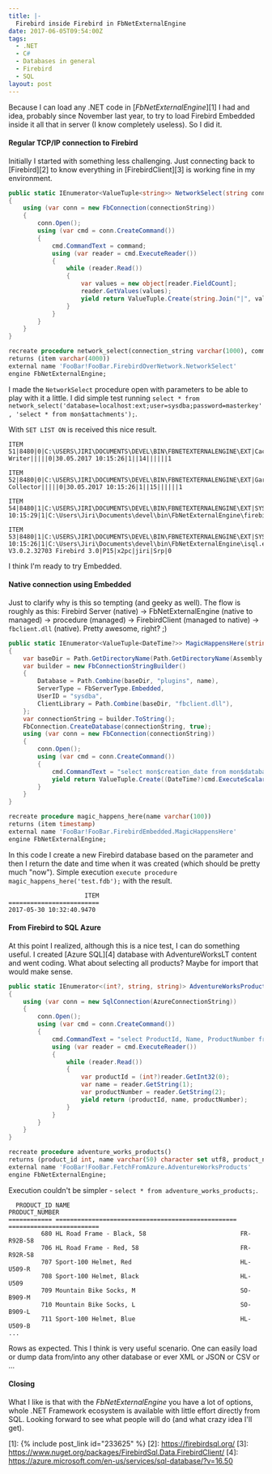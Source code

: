 ```yaml
---
title: |-
  Firebird inside Firebird in FbNetExternalEngine
date: 2017-06-05T09:54:00Z
tags:
  - .NET
  - C#
  - Databases in general
  - Firebird
  - SQL
layout: post
---
```

Because I can load any .NET code in [_FbNetExternalEngine_][1] I had and idea, probably since November last year, to try to load Firebird Embedded inside it all that in server (I know completely useless). So I did it.  

<!-- excerpt -->

#### Regular TCP/IP connection to Firebird

Initially I started with something less challenging. Just connecting back to [Firebird][2] to know everything in [FirebirdClient][3] is working fine in my environment.

```csharp
public static IEnumerator<ValueTuple<string>> NetworkSelect(string connectionString, string command)
{
	using (var conn = new FbConnection(connectionString))
	{
		conn.Open();
		using (var cmd = conn.CreateCommand())
		{
			cmd.CommandText = command;
			using (var reader = cmd.ExecuteReader())
			{
				while (reader.Read())
				{
					var values = new object[reader.FieldCount];
					reader.GetValues(values);
					yield return ValueTuple.Create(string.Join("|", values.Select(x => x.ToString().Trim())));
				}
			}
		}
	}
}
``` 

```sql
recreate procedure network_select(connection_string varchar(1000), command varchar(1000))
returns (item varchar(4000))
external name 'FooBar!FooBar.FirebirdOverNetwork.NetworkSelect'
engine FbNetExternalEngine;
```

I made the `NetworkSelect` procedure open with parameters to be able to play with it a little. I did simple test running `select * from network_select('database=localhost:ext;user=sysdba;password=masterkey', 'select * from mon$attachments');`.

With `SET LIST ON` is received this nice result.  

```text
ITEM                            51|8480|0|C:\USERS\JIRI\DOCUMENTS\DEVEL\BIN\FBNETEXTERNALENGINE\EXT|Cache Writer|||||0|30.05.2017 10:15:26|1||14||||||1

ITEM                            52|8480|0|C:\USERS\JIRI\DOCUMENTS\DEVEL\BIN\FBNETEXTERNALENGINE\EXT|Garbage Collector|||||0|30.05.2017 10:15:26|1||15||||||1

ITEM                            54|8480|1|C:\USERS\JIRI\DOCUMENTS\DEVEL\BIN\FBNETEXTERNALENGINE\EXT|SYSDBA|NONE|TCPv4|127.0.0.1/61365|8480|0|30.05.2017 10:15:29|1|C:\Users\Jiri\Documents\devel\bin\FbNetExternalEngine\firebird.exe|16|5.9.1.0|P13|x2pc|Jiri|Srp|0

ITEM                            53|8480|1|C:\USERS\JIRI\DOCUMENTS\DEVEL\BIN\FBNETEXTERNALENGINE\EXT|SYSDBA|NONE|TCPv6|::1/61364|8952|4|30.05.2017 10:15:26|1|C:\Users\Jiri\Documents\devel\bin\FbNetExternalEngine\isql.exe|28|WI-V3.0.2.32703 Firebird 3.0|P15|x2pc|jiri|Srp|0
```

I think I'm ready to try Embedded.

#### Native connection using Embedded

Just to clarify why is this so tempting (and geeky as well). The flow is roughly as this: Firebird Server (native) → FbNetExternalEngine (native to managed) → procedure (managed) → FirebirdClient (managed to native) → `fbclient.dll` (native). Pretty awesome, right? ;)

```csharp
public static IEnumerator<ValueTuple<DateTime?>> MagicHappensHere(string name)
{
	var baseDir = Path.GetDirectoryName(Path.GetDirectoryName(Assembly.GetExecutingAssembly().Location));
	var builder = new FbConnectionStringBuilder()
	{
		Database = Path.Combine(baseDir, "plugins", name),
		ServerType = FbServerType.Embedded,
		UserID = "sysdba",
		ClientLibrary = Path.Combine(baseDir, "fbclient.dll"),
	};
	var connectionString = builder.ToString();
	FbConnection.CreateDatabase(connectionString, true);
	using (var conn = new FbConnection(connectionString))
	{
		conn.Open();
		using (var cmd = conn.CreateCommand())
		{
			cmd.CommandText = "select mon$creation_date from mon$database";
			yield return ValueTuple.Create((DateTime?)cmd.ExecuteScalar());
		}
	}
}
```

```sql
recreate procedure magic_happens_here(name varchar(100))
returns (item timestamp)
external name 'FooBar!FooBar.FirebirdEmbedded.MagicHappensHere'
engine FbNetExternalEngine;
```

In this code I create a new Firebird database based on the parameter and then I return the date and time when it was created (which should be pretty much "now"). Simple execution `execute procedure magic_happens_here('test.fdb');` with the result.

```text
                     ITEM
=========================
2017-05-30 10:32:40.9470
```

#### From Firebird to SQL Azure

At this point I realized, although this is a nice test, I can do something useful. I created [Azure SQL][4] database with AdventureWorksLT content and went coding. What about selecting all products? Maybe for import that would make sense.

```csharp
public static IEnumerator<(int?, string, string)> AdventureWorksProducts()
{
	using (var conn = new SqlConnection(AzureConnectionString))
	{
		conn.Open();
		using (var cmd = conn.CreateCommand())
		{
			cmd.CommandText = "select ProductId, Name, ProductNumber from SalesLT.Product";
			using (var reader = cmd.ExecuteReader())
			{
				while (reader.Read())
				{
					var productId = (int?)reader.GetInt32(0);
					var name = reader.GetString(1);
					var productNumber = reader.GetString(2);
					yield return (productId, name, productNumber);
				}
			}
		}
	}
}
```

```sql
recreate procedure adventure_works_products()
returns (product_id int, name varchar(50) character set utf8, product_number varchar(25) character set utf8)
external name 'FooBar!FooBar.FetchFromAzure.AdventureWorksProducts'
engine FbNetExternalEngine;
```

Execution couldn't be simpler - `select * from adventure_works_products;`.

```text
  PRODUCT_ID NAME                                               PRODUCT_NUMBER
============ ================================================== =========================
         680 HL Road Frame - Black, 58                          FR-R92B-58
         706 HL Road Frame - Red, 58                            FR-R92R-58
         707 Sport-100 Helmet, Red                              HL-U509-R
         708 Sport-100 Helmet, Black                            HL-U509
         709 Mountain Bike Socks, M                             SO-B909-M
         710 Mountain Bike Socks, L                             SO-B909-L
         711 Sport-100 Helmet, Blue                             HL-U509-B
...
```

Rows as expected. This I think is very useful scenario. One can easily load or dump data from/into any other database or ever XML or JSON or CSV or ...

#### Closing

What I like is that with the _FbNetExternalEngine_ you have a lot of options, whole .NET Framework ecosystem is available with little effort directly from SQL. Looking forward to see what people will do (and what crazy idea I'll get). 

[1]: {% include post_link id="233625" %}
[2]: https://firebirdsql.org/
[3]: https://www.nuget.org/packages/FirebirdSql.Data.FirebirdClient/
[4]: https://azure.microsoft.com/en-us/services/sql-database/?v=16.50